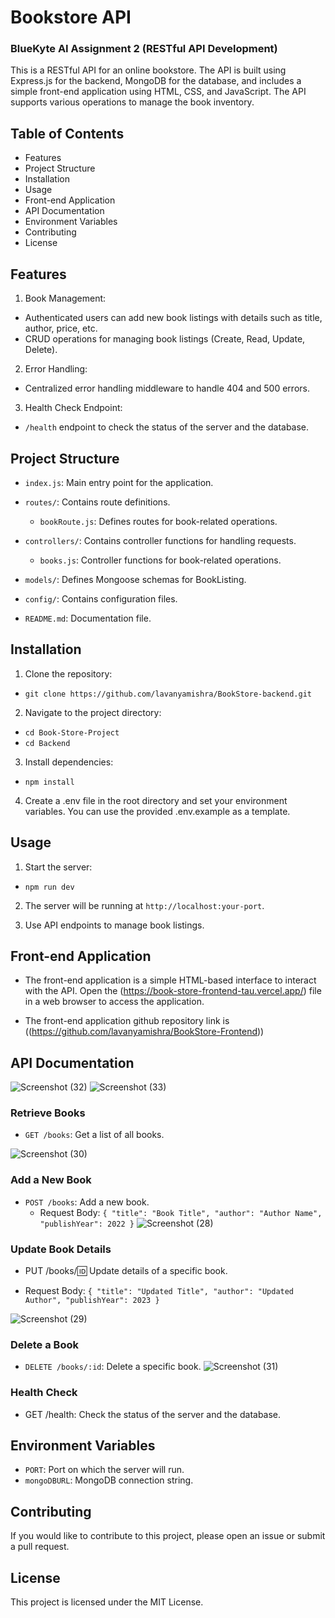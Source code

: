 # Bookstore API

### BlueKyte AI Assignment 2 (RESTful API Development)

This is a RESTful API for an online bookstore. The API is built using Express.js for the backend, MongoDB for the database, and includes a simple front-end application using HTML, CSS, and JavaScript. The API supports various operations to manage the book inventory.

## Table of Contents

- Features
- Project Structure
- Installation
- Usage
- Front-end Application
- API Documentation
- Environment Variables
- Contributing
- License

## Features


1. Book Management:

- Authenticated users can add new book listings with details such as title, author, price, etc.
- CRUD operations for managing book listings (Create, Read, Update, Delete).

2. Error Handling:

- Centralized error handling middleware to handle 404 and 500 errors.

3. Health Check Endpoint:

  - `/health` endpoint to check the status of the server and the database.

## Project Structure

  - `index.js`: Main entry point for the application.

  - `routes/`: Contains route definitions.

    - `bookRoute.js`: Defines routes for book-related operations.

  - `controllers/`: Contains controller functions for handling requests.

    - `books.js`: Controller functions for book-related operations.

  - `models/`: Defines Mongoose schemas for BookListing.

  - `config/`: Contains configuration files.

  - `README.md`: Documentation file.

## Installation

1. Clone the repository:

  - `git clone https://github.com/lavanyamishra/BookStore-backend.git`

2. Navigate to the project directory:

  - `cd Book-Store-Project`
  -  `cd Backend`

3. Install dependencies:

  - `npm install`

4. Create a .env file in the root directory and set your environment variables. You can use the provided .env.example as a template.

## Usage

1. Start the server:

  - `npm run dev`

2. The server will be running at `http://localhost:your-port`.

3. Use API endpoints to manage book listings.

## Front-end Application

- The front-end application is a simple HTML-based interface to interact with the API. Open the (https://book-store-frontend-tau.vercel.app/) file in a web browser to access the application.

- The front-end application github repository link is ((https://github.com/lavanyamishra/BookStore-Frontend))

## API Documentation
   ![Screenshot (32)](https://github.com/lavanyamishra/BookStore-backend/assets/100487476/bed5782d-a786-458c-aef6-87c3edc8dd58)
![Screenshot (33)](https://github.com/lavanyamishra/BookStore-backend/assets/100487476/60752286-e59a-4c13-8f15-559ba285f586)


### Retrieve Books

  - `GET /books`: Get a list of all books.
 
![Screenshot (30)](https://github.com/lavanyamishra/BookStore-backend/assets/100487476/cda30d91-2554-462d-b49c-3616c723eb1d)


### Add a New Book

- `POST /books`: Add a new book.
  - Request Body: `{ "title": "Book Title", "author": "Author Name", "publishYear": 2022 }`
![Screenshot (28)](https://github.com/lavanyamishra/BookStore-backend/assets/100487476/a9c71062-963f-47a8-ba69-b0f3f818b872)


### Update Book Details

- PUT /books/:id: Update details of a specific book.

- Request Body: `{ "title": "Updated Title", "author": "Updated Author", "publishYear": 2023 }`

![Screenshot (29)](https://github.com/lavanyamishra/BookStore-backend/assets/100487476/4aa98467-9ddd-4a6d-a0c5-b42b412df71c)

### Delete a Book

  - `DELETE /books/:id`: Delete a specific book.
    ![Screenshot (31)](https://github.com/lavanyamishra/BookStore-backend/assets/100487476/343de877-6bdf-4e15-aaa1-539e82e0a7bf)


### Health Check

- GET /health: Check the status of the server and the database.

## Environment Variables

- `PORT`: Port on which the server will run.
- `mongoDBURL`: MongoDB connection string.

## Contributing

If you would like to contribute to this project, please open an issue or submit a pull request.

## License

This project is licensed under the MIT License.

